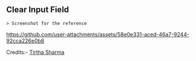 ## Clear Input Field

    > Screenshot for the reference

https://github.com/user-attachments/assets/58e0e331-aced-46a7-9244-92cca226e0b8


Credits:- [Tirtha Sharma](https://github.com/genze121 "Tirtha Sharma")
